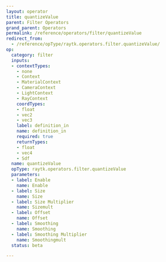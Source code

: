 ```yaml
---
layout: operator
title: quantizeValue
parent: Filter Operators
grand_parent: Operators
permalink: /reference/operators/filter/quantizeValue
redirect_from:
  - /reference/opType/raytk.operators.filter.quantizeValue/
op:
  category: filter
  inputs:
  - contextTypes:
    - none
    - Context
    - MaterialContext
    - CameraContext
    - LightContext
    - RayContext
    coordTypes:
    - float
    - vec2
    - vec3
    label: definition_in
    name: definition_in
    required: true
    returnTypes:
    - float
    - vec4
    - Sdf
  name: quantizeValue
  opType: raytk.operators.filter.quantizeValue
  parameters:
  - label: Enable
    name: Enable
  - label: Size
    name: Size
  - label: Size Multiplier
    name: Sizemult
  - label: Offset
    name: Offset
  - label: Smoothing
    name: Smoothing
  - label: Smoothing Multiplier
    name: Smoothingmult
  status: beta

---
```

